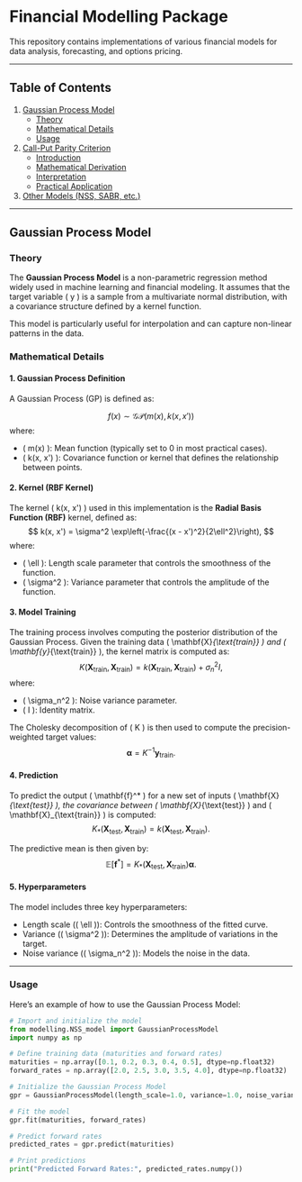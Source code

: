 # Financial Modelling Package

This repository contains implementations of various financial models for data analysis, forecasting, and options pricing.

---

## Table of Contents
1. [Gaussian Process Model](#gaussian-process-model)
   - [Theory](#theory)
   - [Mathematical Details](#mathematical-details)
   - [Usage](#usage)
2. [Call-Put Parity Criterion](#call-put-parity-criterion)
   - [Introduction](#introduction)
   - [Mathematical Derivation](#mathematical-derivation)
   - [Interpretation](#interpretation)
   - [Practical Application](#practical-application)
3. [Other Models (NSS, SABR, etc.)](#other-models)

---

## Gaussian Process Model

### Theory

The **Gaussian Process Model** is a non-parametric regression method widely used in machine learning and financial modeling. It assumes that the target variable \( y \) is a sample from a multivariate normal distribution, with a covariance structure defined by a kernel function. 

This model is particularly useful for interpolation and can capture non-linear patterns in the data.

### Mathematical Details

#### 1. **Gaussian Process Definition**
A Gaussian Process (GP) is defined as:

$$ f(x) \sim \mathcal{GP}(m(x), k(x, x')) $$
where:

- \( m(x) \): Mean function (typically set to 0 in most practical cases).
- \( k(x, x') \): Covariance function or kernel that defines the relationship between points.

#### 2. **Kernel (RBF Kernel)**
The kernel \( k(x, x') \) used in this implementation is the **Radial Basis Function (RBF)** kernel, defined as:
$$
k(x, x') = \sigma^2 \exp\left(-\frac{(x - x')^2}{2\ell^2}\right),
$$
where:
- \( \ell \): Length scale parameter that controls the smoothness of the function.
- \( \sigma^2 \): Variance parameter that controls the amplitude of the function.

#### 3. **Model Training**
The training process involves computing the posterior distribution of the Gaussian Process. Given the training data \( \mathbf{X}_{\text{train}} \) and \( \mathbf{y}_{\text{train}} \), the kernel matrix is computed as:
$$
K(\mathbf{X}_{\text{train}}, \mathbf{X}_{\text{train}}) = k(\mathbf{X}_{\text{train}}, \mathbf{X}_{\text{train}}) + \sigma_n^2 I,
$$
where:
- \( \sigma_n^2 \): Noise variance parameter.
- \( I \): Identity matrix.

The Cholesky decomposition of \( K \) is then used to compute the precision-weighted target values:
$$
\boldsymbol{\alpha} = K^{-1} \mathbf{y}_{\text{train}}.
$$

#### 4. **Prediction**
To predict the output \( \mathbf{f}^* \) for a new set of inputs \( \mathbf{X}_{\text{test}} \), the covariance between \( \mathbf{X}_{\text{test}} \) and \( \mathbf{X}_{\text{train}} \) is computed:
$$
K_*(\mathbf{X}_{\text{test}}, \mathbf{X}_{\text{train}}) = k(\mathbf{X}_{\text{test}}, \mathbf{X}_{\text{train}}).
$$

The predictive mean is then given by:
$$
\mathbb{E}[\mathbf{f}^*] = K_*(\mathbf{X}_{\text{test}}, \mathbf{X}_{\text{train}}) \boldsymbol{\alpha}.
$$

#### 5. **Hyperparameters**
The model includes three key hyperparameters:
- Length scale (\( \ell \)): Controls the smoothness of the fitted curve.
- Variance (\( \sigma^2 \)): Determines the amplitude of variations in the target.
- Noise variance (\( \sigma_n^2 \)): Models the noise in the data.

---

### Usage

Here’s an example of how to use the Gaussian Process Model:

```python
# Import and initialize the model
from modelling.NSS_model import GaussianProcessModel
import numpy as np

# Define training data (maturities and forward rates)
maturities = np.array([0.1, 0.2, 0.3, 0.4, 0.5], dtype=np.float32)
forward_rates = np.array([2.0, 2.5, 3.0, 3.5, 4.0], dtype=np.float32)

# Initialize the Gaussian Process Model
gpr = GaussianProcessModel(length_scale=1.0, variance=1.0, noise_variance=0.1)

# Fit the model
gpr.fit(maturities, forward_rates)

# Predict forward rates
predicted_rates = gpr.predict(maturities)

# Print predictions
print("Predicted Forward Rates:", predicted_rates.numpy())
